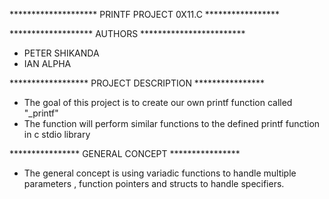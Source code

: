 ******************** PRINTF PROJECT 0X11.C *****************

******************* AUTHORS ************************
- PETER SHIKANDA
- IAN ALPHA

****************** PROJECT DESCRIPTION ****************
- The goal of this project is to create our own printf function called "_printf"
- The function will perform similar functions to the defined printf function in c stdio library

**************** GENERAL CONCEPT ****************
- The general concept is using variadic functions to handle multiple parameters , function 
pointers and structs to handle specifiers.
